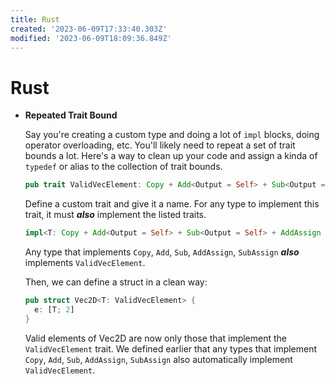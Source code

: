 ```yaml
---
title: Rust
created: '2023-06-09T17:33:40.303Z'
modified: '2023-06-09T18:09:36.849Z'
---
```


# Rust

- **Repeated Trait Bound**

  Say you're creating a custom type and doing a lot of `impl` blocks, doing operator overloading, etc. You'll likely need to repeat a set of trait bounds a lot. Here's a way to clean up your code and assign a kinda of `typedef` or alias to the collection of trait bounds.

  ``` rust
  pub trait ValidVecElement: Copy + Add<Output = Self> + Sub<Output = Self> + AddAssign + SubAssign {}
  ```
  Define a custom trait and give it a name. For any type to implement this trait, it must _**also**_ implement the listed traits.

  ``` rust
  impl<T: Copy + Add<Output = Self> + Sub<Output = Self> + AddAssign + SubAssign> ValidVecElement for T {}
  ```
  Any type that implements `Copy`, `Add`, `Sub`, `AddAssign`, `SubAssign` _**also**_ implements `ValidVecElement`.

  Then, we can define a struct in a clean way:

  ``` rust
  pub struct Vec2D<T: ValidVecElement> {
    e: [T; 2]
  }
  ```
  Valid elements of Vec2D are now only those that implement the `ValidVecElement` trait.
  We defined earlier that any types that implement `Copy`, `Add`, `Sub`, `AddAssign`, `SubAssign` also automatically implement `ValidVecElement`.
